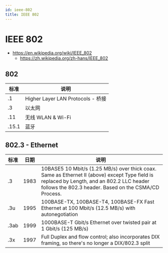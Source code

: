 ```yaml
---
id: ieee-802
title: IEEE 802
---
```


# IEEE 802

- https://en.wikipedia.org/wiki/IEEE_802
  - https://zh.wikipedia.org/zh-hans/IEEE_802

## 802

| 标准  | 说明                              |
| ----- | --------------------------------- |
| .1    | Higher Layer LAN Protocols - 桥接 |
| .3    | 以太网                            |
| .11   | 无线 WLAN & Wi-Fi                 |
| .15.1 | 蓝牙                              |

## 802.3 - Ethernet

| 标准 | 日期 | 说明                                                                                                                                                                                                |
| ---- | ---- | --------------------------------------------------------------------------------------------------------------------------------------------------------------------------------------------------- |
| .3   | 1983 | 10BASE5 10 Mbit/s (1.25 MB/s) over thick coax. Same as Ethernet II (above) except Type field is replaced by Length, and an 802.2 LLC header follows the 802.3 header. Based on the CSMA/CD Process. |
| .3u  | 1995 | 100BASE-TX, 100BASE-T4, 100BASE-FX Fast Ethernet at 100 Mbit/s (12.5 MB/s) with autonegotiation                                                                                                     |
| .3ab | 1999 | 1000BASE-T Gbit/s Ethernet over twisted pair at 1 Gbit/s (125 MB/s)                                                                                                                                 |
| .3x  | 1997 | Full Duplex and flow control; also incorporates DIX framing, so there's no longer a DIX/802.3 split                                                                                                 |
